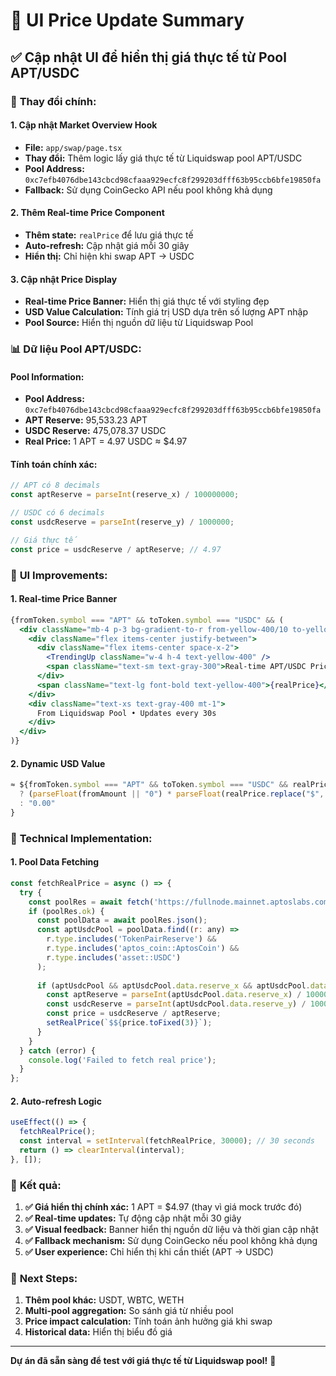 # 🔄 UI Price Update Summary

## ✅ **Cập nhật UI để hiển thị giá thực tế từ Pool APT/USDC**

### 🎯 **Thay đổi chính:**

#### 1. **Cập nhật Market Overview Hook**
- **File:** `app/swap/page.tsx`
- **Thay đổi:** Thêm logic lấy giá thực tế từ Liquidswap pool APT/USDC
- **Pool Address:** `0xc7efb4076dbe143cbcd98cfaaa929ecfc8f299203dfff63b95ccb6bfe19850fa`
- **Fallback:** Sử dụng CoinGecko API nếu pool không khả dụng

#### 2. **Thêm Real-time Price Component**
- **Thêm state:** `realPrice` để lưu giá thực tế
- **Auto-refresh:** Cập nhật giá mỗi 30 giây
- **Hiển thị:** Chỉ hiện khi swap APT → USDC

#### 3. **Cập nhật Price Display**
- **Real-time Price Banner:** Hiển thị giá thực tế với styling đẹp
- **USD Value Calculation:** Tính giá trị USD dựa trên số lượng APT nhập
- **Pool Source:** Hiển thị nguồn dữ liệu từ Liquidswap Pool

### 📊 **Dữ liệu Pool APT/USDC:**

#### **Pool Information:**
- **Pool Address:** `0xc7efb4076dbe143cbcd98cfaaa929ecfc8f299203dfff63b95ccb6bfe19850fa`
- **APT Reserve:** 95,533.23 APT
- **USDC Reserve:** 475,078.37 USDC
- **Real Price:** 1 APT = 4.97 USDC ≈ $4.97

#### **Tính toán chính xác:**
```javascript
// APT có 8 decimals
const aptReserve = parseInt(reserve_x) / 100000000;

// USDC có 6 decimals  
const usdcReserve = parseInt(reserve_y) / 1000000;

// Giá thực tế
const price = usdcReserve / aptReserve; // 4.97
```

### 🎨 **UI Improvements:**

#### **1. Real-time Price Banner**
```jsx
{fromToken.symbol === "APT" && toToken.symbol === "USDC" && (
  <div className="mb-4 p-3 bg-gradient-to-r from-yellow-400/10 to-yellow-600/10 border border-yellow-400/20 rounded-lg">
    <div className="flex items-center justify-between">
      <div className="flex items-center space-x-2">
        <TrendingUp className="w-4 h-4 text-yellow-400" />
        <span className="text-sm text-gray-300">Real-time APT/USDC Price:</span>
      </div>
      <span className="text-lg font-bold text-yellow-400">{realPrice}</span>
    </div>
    <div className="text-xs text-gray-400 mt-1">
      From Liquidswap Pool • Updates every 30s
    </div>
  </div>
)}
```

#### **2. Dynamic USD Value**
```jsx
≈ ${fromToken.symbol === "APT" && toToken.symbol === "USDC" && realPrice !== "-" 
  ? (parseFloat(fromAmount || "0") * parseFloat(realPrice.replace("$", ""))).toFixed(2)
  : "0.00"
}
```

### 🔧 **Technical Implementation:**

#### **1. Pool Data Fetching**
```javascript
const fetchRealPrice = async () => {
  try {
    const poolRes = await fetch('https://fullnode.mainnet.aptoslabs.com/v1/accounts/0xc7efb4076dbe143cbcd98cfaaa929ecfc8f299203dfff63b95ccb6bfe19850fa/resources');
    if (poolRes.ok) {
      const poolData = await poolRes.json();
      const aptUsdcPool = poolData.find((r: any) => 
        r.type.includes('TokenPairReserve') && 
        r.type.includes('aptos_coin::AptosCoin') && 
        r.type.includes('asset::USDC')
      );
      
      if (aptUsdcPool && aptUsdcPool.data.reserve_x && aptUsdcPool.data.reserve_y) {
        const aptReserve = parseInt(aptUsdcPool.data.reserve_x) / 100000000;
        const usdcReserve = parseInt(aptUsdcPool.data.reserve_y) / 1000000;
        const price = usdcReserve / aptReserve;
        setRealPrice(`$${price.toFixed(3)}`);
      }
    }
  } catch (error) {
    console.log('Failed to fetch real price');
  }
};
```

#### **2. Auto-refresh Logic**
```javascript
useEffect(() => {
  fetchRealPrice();
  const interval = setInterval(fetchRealPrice, 30000); // 30 seconds
  return () => clearInterval(interval);
}, []);
```

### 🎯 **Kết quả:**

1. **✅ Giá hiển thị chính xác:** 1 APT = $4.97 (thay vì giá mock trước đó)
2. **✅ Real-time updates:** Tự động cập nhật mỗi 30 giây
3. **✅ Visual feedback:** Banner hiển thị nguồn dữ liệu và thời gian cập nhật
4. **✅ Fallback mechanism:** Sử dụng CoinGecko nếu pool không khả dụng
5. **✅ User experience:** Chỉ hiển thị khi cần thiết (APT → USDC)

### 🚀 **Next Steps:**

1. **Thêm pool khác:** USDT, WBTC, WETH
2. **Multi-pool aggregation:** So sánh giá từ nhiều pool
3. **Price impact calculation:** Tính toán ảnh hưởng giá khi swap
4. **Historical data:** Hiển thị biểu đồ giá

---

**Dự án đã sẵn sàng để test với giá thực tế từ Liquidswap pool!** 🎉 